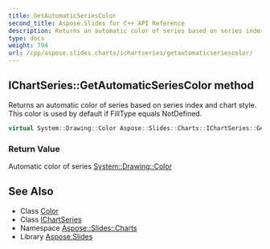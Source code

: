 ```yaml
---
title: GetAutomaticSeriesColor
second_title: Aspose.Slides for C++ API Reference
description: Returns an automatic color of series based on series index and chart style. This color is used by default if FillType equals NotDefined.
type: docs
weight: 794
url: /cpp/aspose.slides.charts/ichartseries/getautomaticseriescolor/
---
```

## IChartSeries::GetAutomaticSeriesColor method


Returns an automatic color of series based on series index and chart style. This color is used by default if FillType equals NotDefined.

```cpp
virtual System::Drawing::Color Aspose::Slides::Charts::IChartSeries::GetAutomaticSeriesColor()=0
```


### Return Value

Automatic color of series [System::Drawing::Color](../../../system.drawing/color/)

## See Also

* Class [Color](../../../system.drawing/color/)
* Class [IChartSeries](../)
* Namespace [Aspose::Slides::Charts](../../)
* Library [Aspose.Slides](../../../)

